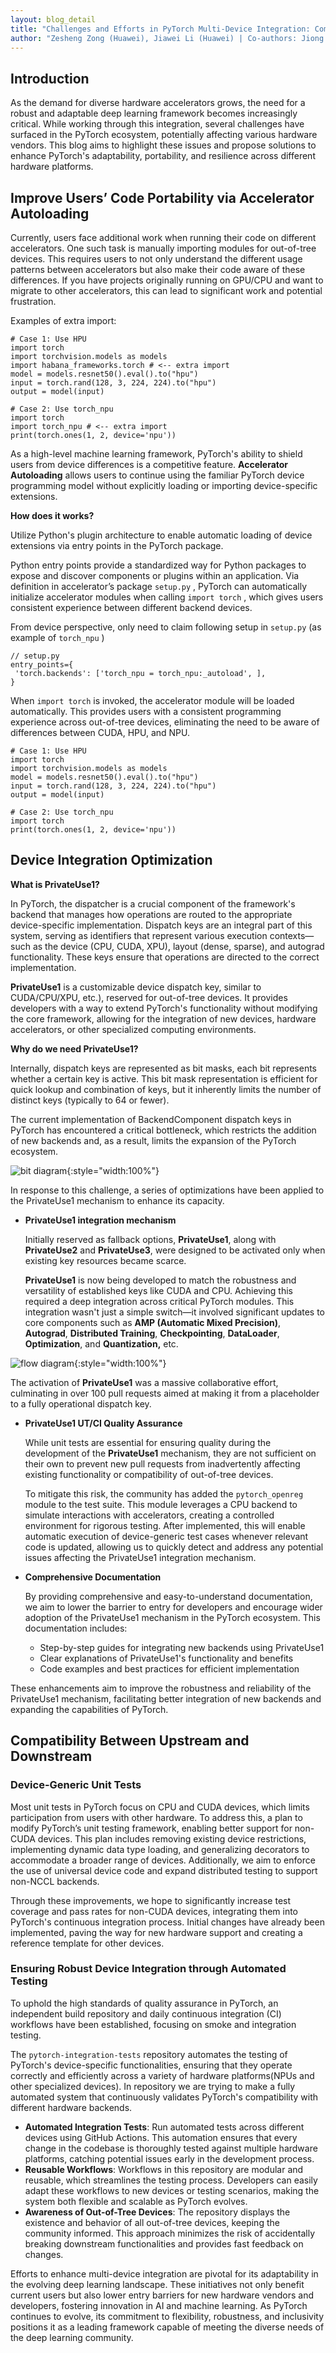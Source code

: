 ```yaml
---
layout: blog_detail
title: "Challenges and Efforts in PyTorch Multi-Device Integration: Compatibility, Portability, and Integration Efficiencies"
author: "Zesheng Zong (Huawei), Jiawei Li (Huawei) | Co-authors: Jiong Gong (Intel), Bartosz Sochacki (Intel), Eikan Wang (Intel)"
---
```


## Introduction

As the demand for diverse hardware accelerators grows, the need for a robust and adaptable deep learning framework becomes increasingly critical. While working through this integration, several challenges have surfaced in the PyTorch ecosystem, potentially affecting various hardware vendors. This blog aims to highlight these issues and propose solutions to enhance PyTorch's adaptability, portability, and resilience across different hardware platforms.


## Improve Users’ Code Portability via Accelerator Autoloading

Currently, users face additional work when running their code on different accelerators. One such task is manually importing modules for out-of-tree devices. This requires users to not only understand the different usage patterns between accelerators but also make their code aware of these differences. If you have projects originally running on GPU/CPU and want to migrate to other accelerators, this can lead to significant work and potential frustration.

Examples of extra import:


```
# Case 1: Use HPU
import torch
import torchvision.models as models
import habana_frameworks.torch # <-- extra import
model = models.resnet50().eval().to("hpu")
input = torch.rand(128, 3, 224, 224).to("hpu")
output = model(input)

# Case 2: Use torch_npu
import torch
import torch_npu # <-- extra import
print(torch.ones(1, 2, device='npu'))
```


As a high-level machine learning framework, PyTorch's ability to shield users from device differences is a competitive feature. **Accelerator Autoloading** allows users to continue using the familiar PyTorch device programming model without explicitly loading or importing device-specific extensions.

**How does it works?**

Utilize Python's plugin architecture to enable automatic loading of device extensions via entry points in the PyTorch package.

Python entry points provide a standardized way for Python packages to expose and discover components or plugins within an application. Via definition in accelerator’s package `setup.py` , PyTorch can automatically initialize accelerator modules when calling `import torch` , which gives users consistent experience between different backend devices.

From device perspective, only need to claim following setup in `setup.py` (as example of `torch_npu` )


```
// setup.py 
entry_points={
 'torch.backends': ['torch_npu = torch_npu:_autoload', ],
}
```


When `import torch` is invoked, the accelerator module will be loaded automatically. This provides users with a consistent programming experience across out-of-tree devices, eliminating the need to be aware of differences between CUDA, HPU, and NPU.


```
# Case 1: Use HPU 
import torch 
import torchvision.models as models 
model = models.resnet50().eval().to("hpu") 
input = torch.rand(128, 3, 224, 224).to("hpu") 
output = model(input) 

# Case 2: Use torch_npu 
import torch 
print(torch.ones(1, 2, device='npu'))
```



## Device Integration Optimization

**What is PrivateUse1?**

In PyTorch, the dispatcher is a crucial component of the framework's backend that manages how operations are routed to the appropriate device-specific implementation. Dispatch keys are an integral part of this system, serving as identifiers that represent various execution contexts—such as the device (CPU, CUDA, XPU), layout (dense, sparse), and autograd functionality. These keys ensure that operations are directed to the correct implementation.

**PrivateUse1** is a customizable device dispatch key, similar to CUDA/CPU/XPU, etc.), reserved for out-of-tree devices. It provides developers with a way to extend PyTorch's functionality without modifying the core framework, allowing for the integration of new devices, hardware accelerators, or other specialized computing environments.

**Why do we need PrivateUse1?**

Internally, dispatch keys are represented as bit masks, each bit represents whether a certain key is active. This bit mask representation is efficient for quick lookup and combination of keys, but it inherently limits the number of distinct keys (typically to 64 or fewer).

The current implementation of BackendComponent dispatch keys in PyTorch has encountered a critical bottleneck, which restricts the addition of new backends and, as a result, limits the expansion of the PyTorch ecosystem.


![bit diagram](/assets/images/multidevice-integration/fg1.png){:style="width:100%"}


In response to this challenge, a series of optimizations have been applied to the PrivateUse1 mechanism to enhance its capacity.



* **PrivateUse1 integration mechanism** 
    
    Initially reserved as fallback options, **PrivateUse1**, along with **PrivateUse2** and **PrivateUse3**, were designed to be activated only when existing key resources became scarce. 
    
    **PrivateUse1** is now being developed to match the robustness and versatility of established keys like CUDA and CPU. Achieving this required a deep integration across critical PyTorch modules. This integration wasn't just a simple switch—it involved significant updates to core components such as **AMP (Automatic Mixed Precision)**, **Autograd**, **Distributed Training**, **Checkpointing**, **DataLoader**, **Optimization**, and **Quantization,** etc. 


![flow diagram](/assets/images/multidevice-integration/fg2.png){:style="width:100%"}

The activation of **PrivateUse1** was a massive collaborative effort, culminating in over 100 pull requests aimed at making it from a placeholder to a fully operational dispatch key.

* **PrivateUse1 UT/CI Quality Assurance**

    While unit tests are essential for ensuring quality during the development of the **PrivateUse1** mechanism, they are not sufficient on their own to prevent new pull requests from inadvertently affecting existing functionality or compatibility of out-of-tree devices.

    To mitigate this risk, the community has added the `pytorch_openreg` module to the test suite. This module leverages a CPU backend to simulate interactions with accelerators, creating a controlled environment for rigorous testing. After implemented, this will enable automatic execution of device-generic test cases whenever relevant code is updated, allowing us to quickly detect and address any potential issues affecting the PrivateUse1 integration mechanism.

* **Comprehensive Documentation**

    By providing comprehensive and easy-to-understand documentation, we aim to lower the barrier to entry for developers and encourage wider adoption of the PrivateUse1 mechanism in the PyTorch ecosystem. This documentation includes:
    * Step-by-step guides for integrating new backends using PrivateUse1
    * Clear explanations of PrivateUse1's functionality and benefits
    * Code examples and best practices for efficient implementation

These enhancements aim to improve the robustness and reliability of the PrivateUse1 mechanism, facilitating better integration of new backends and expanding the capabilities of PyTorch.


## Compatibility Between Upstream and Downstream


### Device-Generic Unit Tests

Most unit tests in PyTorch focus on CPU and CUDA devices, which limits participation from users with other hardware. To address this, a plan to modify PyTorch’s unit testing framework, enabling better support for non-CUDA devices. This plan includes removing existing device restrictions, implementing dynamic data type loading, and generalizing decorators to accommodate a broader range of devices. Additionally, we aim to enforce the use of universal device code and expand distributed testing to support non-NCCL backends.

Through these improvements, we hope to significantly increase test coverage and pass rates for non-CUDA devices, integrating them into PyTorch's continuous integration process. Initial changes have already been implemented, paving the way for new hardware support and creating a reference template for other devices.


### Ensuring Robust Device Integration through Automated Testing

To uphold the high standards of quality assurance in PyTorch, an independent build repository and daily continuous integration (CI) workflows have been established, focusing on smoke and integration testing.

The `pytorch-integration-tests` repository automates the testing of PyTorch's device-specific functionalities, ensuring that they operate correctly and efficiently across a variety of hardware platforms(NPUs and other specialized devices). In repository we are trying to make a fully automated system that continuously validates PyTorch's compatibility with different hardware backends.



* **Automated Integration Tests**: Run automated tests across different devices using GitHub Actions. This automation ensures that every change in the codebase is thoroughly tested against multiple hardware platforms, catching potential issues early in the development process.
* **Reusable Workflows**: Workflows in this repository are modular and reusable, which streamlines the testing process. Developers can easily adapt these workflows to new devices or testing scenarios, making the system both flexible and scalable as PyTorch evolves.
* **Awareness of Out-of-Tree Devices**: The repository displays the existence and behavior of all out-of-tree devices, keeping the community informed. This approach minimizes the risk of accidentally breaking downstream functionalities and provides fast feedback on changes.

Efforts to enhance multi-device integration are pivotal for its adaptability in the evolving deep learning landscape. These initiatives not only benefit current users but also lower entry barriers for new hardware vendors and developers, fostering innovation in AI and machine learning. As PyTorch continues to evolve, its commitment to flexibility, robustness, and inclusivity positions it as a leading framework capable of meeting the diverse needs of the deep learning community.